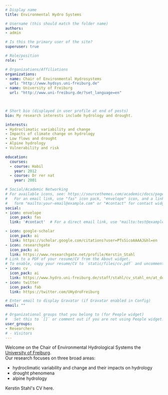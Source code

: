 ```yaml
---
# Display name
title: Environmental Hydro Systems

# Username (this should match the folder name)
authors:
- admin

# Is this the primary user of the site?
superuser: true

# Role/position
role: ""

# Organizations/Affiliations
organizations:
- name: Chair of Environmental Hydrosystems
  url: "http://www.hydsys.uni-freiburg.de"
- name: University of Freiburg
  url: "http://www.uni-freiburg.de/?set_language=en"

  

# Short bio (displayed in user profile at end of posts)
bio: My research interests include hydrology and drought.

interests:
- Hydroclimatic variability and change
- Impacts of climate change on hydrology
- Low flows and drought
- Alpine hydrology
- Vulnerability and risk

education:
  courses:
  - course: Habil 
    year: 2012
  - course: Dr rer nat
    year: 2001

# Social/Academic Networking
# For available icons, see: https://sourcethemes.com/academic/docs/page-builder/#icons
#   For an email link, use "fas" icon pack, "envelope" icon, and a link in the
#   form "mailto:your-email@example.com" or "#contact" for contact widget.
social:
- icon: envelope
  icon_pack: fas
  link: '#contact'  # For a direct email link, use "mailto:test@example.org".

- icon: google-scholar
  icon_pack: ai
  link: https://scholar.google.com/citations?user=PTsSicoAAAAJ&hl=en
- icon: researchgate
  icon_pack: ai
  link: https://www.researchgate.net/profile/Kerstin_Stahl
# Link to a PDF of your resume/CV from the About widget.
# To enable, copy your resume/CV to `static/files/cv.pdf` and uncomment the lines below.
- icon: cv
  icon_pack: ai
  link: https://www.hydro.uni-freiburg.de/staff/stahl/cv_stahl_en/at_download/file
- icon: twitter
  icon_pack: fab
  link: https://twitter.com/UHydroFreiburg

# Enter email to display Gravatar (if Gravatar enabled in Config)
email: ""

# Organizational groups that you belong to (for People widget)
#   Set this to `[]` or comment out if you are not using People widget.
user_groups:
- Researchers
# - Visitors
---
```



Welcome on the Chair of Environmental Hydrological Systems the [University of Freiburg](www.uni-freiburg.de). <br>
Our research focuses on three broad areas: 

- hydroclimatic variability and change and their impacts on hydrology
- drought phenomena
- alpine hydrology

Kerstin Stahl's CV here.
